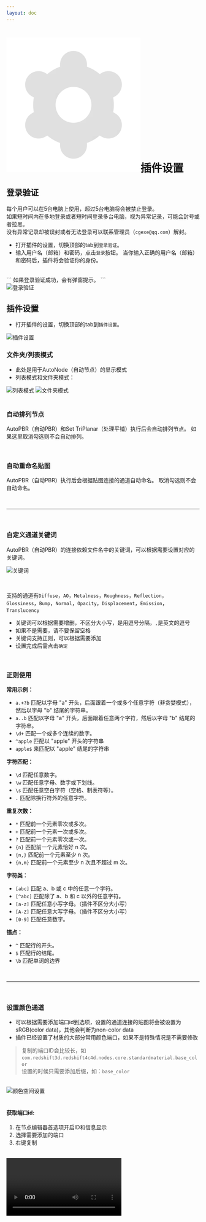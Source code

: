 ```yaml
---
layout: doc
---
```

# <span class="h1-icon"><img src="../../public/img/RS-Settings.webp" alt="NodeTool插件设置"></span>插件设置

## 登录验证
每个用户可以在5台电脑上使用，超过5台电脑将会被禁止登录。  
如果短时间内在多地登录或者短时间登录多台电脑，视为异常记录，可能会封号或者拉黑。  
没有异常记录却被误封或者无法登录可以联系管理员（`cgexe@qq.com`）解封。

- 打开插件的设置，切换顶部的tab到`登录验证`。  
- 输入用户名（邮箱）和密码，点击`登录`按钮。  当你输入正确的用户名（邮箱）和密码后，插件将会验证你的身份。  
<br/>
```
如果登录验证成功，会有弹窗提示。
```
<br/>
<img class="zoomable-image" src="/img/login.webp" alt="登录验证" width="250">

## 插件设置
- 打开插件的设置，切换顶部的tab到`插件设置`。  

<img class="zoomable-image" src="/img/plugin_settings_options.webp" alt="插件设置" width="250">

<br />

### 文件夹/列表模式
- 此处是用于AutoNode（自动节点）的显示模式
- 列表模式和文件夹模式：
<div class="img-to zoomable-image">
  <img src="/img/plugin_list_mode.webp" alt="列表模式" width="200">
  <img src="/img/plugin_folder_mode.webp" alt="文件夹模式" width="200">
</div>

<br />

### 自动排列节点
AutoPBR（自动PBR）和Set TriPlanar（处理平铺）执行后会自动排列节点。
如果这里取消勾选则不会自动排列。

<br />

### 自动重命名贴图
AutoPBR（自动PBR）执行后会根据贴图连接的通道自动命名。
取消勾选则不会自动命名。

<br />

---

<br />

### 自定义通道关键词
AutoPBR（自动PBR）的连接依赖文件名中的关键词，可以根据需要设置对应的关键词。

![关键词](/img/keywords_for_file_names.webp)  

<br />

支持的通道有`Diffuse`，`AO`，`Metalness`，`Roughness`，`Reflection`，`Glossiness`，`Bump`，`Normal`，`Opacity`，`Displacement`，`Emission`，`Translucency`

- 关键词可以根据需要增删，不区分大小写，是用逗号分隔，`,`是英文的逗号
- 如果不是需要，请不要保留空格
- 关键词支持<span class="gb-text">正则</span>，可以根据需要添加
- 设置完成后需点击`确定`

<br />

### 正则使用

**常用示例：**

- `a.+?b` 匹配以字母 "a" 开头，后面跟着一个或多个任意字符（非贪婪模式），然后以字母 "b" 结尾的字符串。
- `a..b` 匹配以字母 "a" 开头，后面跟着任意两个字符，然后以字母 "b" 结尾的字符串。
- `\d+` 匹配一个或多个连续的数字。
- `^apple` 匹配以 "apple" 开头的字符串
- `apple$` 来匹配以 "apple" 结尾的字符串

**字符匹配：**

- `\d` 匹配任意数字。
- `\w` 匹配任意字母、数字或下划线。
- `\s` 匹配任意空白字符（空格、制表符等）。
- `.` 匹配除换行符外的任意字符。

**重复次数：**

- `*` 匹配前一个元素零次或多次。
- `+` 匹配前一个元素一次或多次。
- `?` 匹配前一个元素零次或一次。
- `{n}` 匹配前一个元素恰好 n 次。
- `{n,}` 匹配前一个元素至少 n 次。
- `{n,m}` 匹配前一个元素至少 n 次且不超过 m 次。

**字符类：**

- `[abc]` 匹配 a、b 或 c 中的任意一个字符。
- `[^abc]` 匹配除了 a、b 和 c 以外的任意字符。
- `[a-z]` 匹配任意小写字母。（插件不区分大小写）
- `[A-Z]` 匹配任意大写字母。（插件不区分大小写）
- `[0-9]` 匹配任意数字。

**锚点：**

- `^` 匹配行的开头。
- `$` 匹配行的结尾。
- `\b` 匹配单词的边界

<br />

---

<br />

### 设置颜色通道

- 可以根据需要添加端口id到选项，设置的通道连接的贴图将会被设置为sRGB(color data)，其他会判断为non-color data
- 插件已经设置了材质的大部分常用颜色端口，如果不是特殊情况是不需要修改

>复制的端口ID会比较长，如`com.redshift3d.redshift4c4d.nodes.core.standardmaterial.base_color`  
设置的时候只需要添加后缀，如：`base_color`

<br />

<img class="zoomable-image" src="/img/plugin_settings_options-color-space.webp" alt="颜色空间设置" width="350">

<br />
<br />


#### 获取端口id:

1. 在节点编辑器首选项开启ID和信息显示
2. 选择需要添加的端口
3. 右键复制
<br />

<video controls>
  <source src="/img/Obtain Port ID.webm" type="video/webm">
</video>
